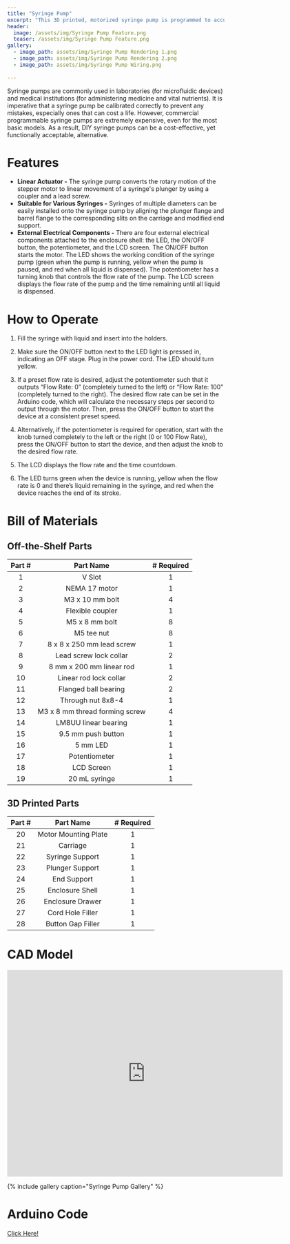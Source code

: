 ```yaml
---
title: "Syringe Pump"
excerpt: "This 3D printed, motorized syringe pump is programmed to accurately deliver liquid from 5mL - 20mL syringes."
header:
  image: /assets/img/Syringe Pump Feature.png
  teaser: /assets/img/Syringe Pump Feature.png
gallery:
  - image_path: assets/img/Syringe Pump Rendering 1.png
  - image_path: assets/img/Syringe Pump Rendering 2.png
  - image_path: assets/img/Syringe Pump Wiring.png
   
---
```


Syringe pumps are commonly used in laboratories (for microfluidic devices) and medical institutions (for administering medicine and vital nutrients). It is imperative that a syringe pump be calibrated correctly to prevent any mistakes, especially ones that can cost a life. However, commercial programmable syringe pumps are extremely expensive, even for the most basic models. As a result, DIY syringe pumps can be a cost-effective, yet functionally acceptable, alternative.

# Features

* **Linear Actuator -** The syringe pump converts the rotary motion of the stepper motor to linear movement of a syringe's plunger by using a coupler and a lead screw.
* **Suitable for Various Syringes -** Syringes of multiple diameters can be easily installed onto the syringe pump by aligning the plunger flange and barrel flange to the corresponding slits on the carriage and modified end support.
* **External Electrical Components -** There are four external electrical components attached to the enclosure shell: the LED, the ON/OFF button, the potentiometer, and the LCD screen. The ON/OFF button starts the motor. The LED shows the working condition of the syringe pump (green when the pump is running, yellow when the pump is paused, and red when all liquid is dispensed). The potentiometer has a turning knob that controls the flow rate of the pump. The LCD screen displays the flow rate of the pump and the time remaining until all liquid is dispensed.

# How to Operate

1) Fill the syringe with liquid and insert into the holders.

2) Make sure the ON/OFF button next to the LED light is pressed in, indicating an OFF stage. Plug in the power cord. The LED should turn yellow. 

3) If a preset flow rate is desired, adjust the potentiometer such that it outputs “Flow Rate: 0” (completely turned to the left) or “Flow Rate: 100” (completely turned to the right). The desired flow rate can be set in the Arduino code, which will calculate the necessary steps per second to output through the motor. Then, press the ON/OFF button to start the device at a consistent preset speed. 

4) Alternatively, if the potentiometer is required for operation, start with the knob turned completely to the left or the right (0 or 100 Flow Rate), press the ON/OFF button to start the device, and then adjust the knob to the desired flow rate. 

5) The LCD displays the flow rate and the time countdown. 

6) The LED turns green when the device is running,  yellow when the flow rate is 0 and there’s liquid remaining in the syringe, and red when the device reaches the end of its stroke.


# Bill of Materials 

## Off-the-Shelf Parts

| Part # | Part Name | # Required |
|:---------:|:----------:|:-------------:|
| 1 | V Slot | 1 |
| 2 | NEMA 17 motor | 1 |
| 3 | M3 x 10 mm bolt | 4 |
| 4 | Flexible coupler | 1 |
| 5 | M5 x 8 mm bolt | 8 |
| 6 | M5 tee nut | 8 |
| 7 | 8 x 8 x 250 mm lead screw | 1 |
| 8 | Lead screw lock collar | 2 |
| 9 | 8 mm x 200 mm linear rod | 1 |
| 10 | Linear rod lock collar | 2 |
| 11 | Flanged ball bearing | 2 |
| 12 | Through nut 8x8-4 | 1 |
| 13 | M3 x 8 mm thread forming screw | 4 |
| 14 | LM8UU linear bearing | 1 |
| 15 | 9.5 mm push button | 1 |
| 16 | 5 mm LED | 1 |
| 17 | Potentiometer | 1 |
| 18 | LCD Screen | 1 |
| 19 | 20 mL syringe | 1 |

## 3D Printed Parts

| Part # | Part Name | # Required |
|:---------:|:----------:|:-------------:|
| 20 | Motor Mounting Plate | 1 |
| 21 | Carriage | 1 |
| 22 | Syringe Support | 1 |
| 23 | Plunger Support | 1 |
| 24 | End Support | 1 |
| 25 | Enclosure Shell | 1 |
| 26 | Enclosure Drawer | 1 |
| 27 | Cord Hole Filler | 1 |
| 28 | Button Gap Filler | 1 |


# CAD Model
<iframe src="https://vanderbilt643.autodesk360.com/shares/public/SH512d4QTec90decfa6e1faab3ee761fd268?mode=embed" width="640" height="480" allowfullscreen="true" webkitallowfullscreen="true" mozallowfullscreen="true"  frameborder="0"></iframe>

{% include gallery caption="Syringe Pump Gallery" %}

# Arduino Code

[Click Here!](/assets/Code_for_Motor.ino)
